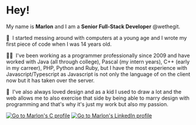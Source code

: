 # Hey!
My name is **Marlon** and I am a **Senior Full-Stack Developer** @wethegit.

💾&nbsp;&nbsp;I started messing around with computers at a young age and I wrote my first piece of code when I was 14 years old.  

👨‍💻&nbsp;&nbsp;I've been working as a programmer professionally since 2009 and have worked with Java (all through college), Pascal (my intern years), C++ (early in my carreer), PHP, Python and Ruby, but I have the most experience with Javascript/Typescript as Javascript is not only the language of on the client now but it has taken over the server.  

💙&nbsp;&nbsp;I've also always loved design and as a kid I used to draw a lot and the web allows me to also exercise that side by being able to marry design with programming and that's why it's just my work but also my passion.

<!-- Social media badges -->
[![Go to Marlon's C profile](https://img.shields.io/badge/-%23000000.svg?&style=for-the-badge&logo=x&logoColor=white)](https://www.twitter.com/marlonmarcello)
[![Go to Marlon's LinkedIn profile](https://img.shields.io/badge/linkedin-%230077B5.svg?&style=for-the-badge&logo=linkedin&logoColor=white)](https://www.linkedin.com/in/marlonmarcello/?locale=en_US)
